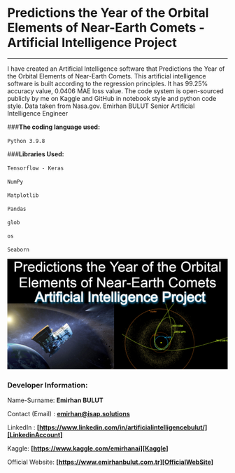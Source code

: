 # Predictions the Year of the Orbital Elements of Near-Earth Comets - Artificial Intelligence Project

---

I have created an Artificial Intelligence software that Predictions the Year of the Orbital Elements of Near-Earth Comets. This artificial intelligence software is built according to the regression principles. It has 99.25% accuracy value, 0.0406 MAE loss value. The code system is open-sourced publicly by me on Kaggle and GitHub in notebook style and python code style. Data taken from Nasa.gov.
Emirhan BULUT
Senior Artificial Intelligence Engineer


###**The coding language used:**

`Python 3.9.8`

###**Libraries Used:**

`Tensorflow - Keras`

`NumPy`

`Matplotlib`

`Pandas`

`glob`

`os`

`Seaborn`

<img class="fit-picture"
     src="https://github.com/emirhanai/Predictions-the-Year-of-the-Orbital-Elements-of-Near-Earth-Comets---Artificial-Intelligence-Project/blob/main/Predictions%20the%20Year%20of%20the%20Orbital%20Elements%20of%20Near-Earth%20Comets%20-%20Artificial%20Intelligence%20Project.png?raw=true"
     alt="Predictions the Year of the Orbital Elements of Near-Earth Comets - Artificial Intelligence Project">
     
### **Developer Information:**

Name-Surname: **Emirhan BULUT**

Contact (Email) : **emirhan@isap.solutions**

LinkedIn : **[https://www.linkedin.com/in/artificialintelligencebulut/][LinkedinAccount]**

[LinkedinAccount]: https://www.linkedin.com/in/artificialintelligencebulut/

Kaggle: **[https://www.kaggle.com/emirhanai][Kaggle]**

Official Website: **[https://www.emirhanbulut.com.tr][OfficialWebSite]**

[Kaggle]: https://www.kaggle.com/emirhanai

[OfficialWebSite]: https://www.emirhanbulut.com.tr
